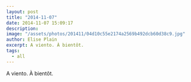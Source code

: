 ```yaml
---
layout: post
title: "2014-11-07"
date: 2014-11-07 15:09:17
description: 
image: "/assets/photos/201411/04d10c55e2174a2569b492dcb60d38c9.jpg"
author: Elise Plain
excerpt: A viento. À bientôt.
tags: 
  - all
---
```


A viento. À bientôt.
<p></p>
